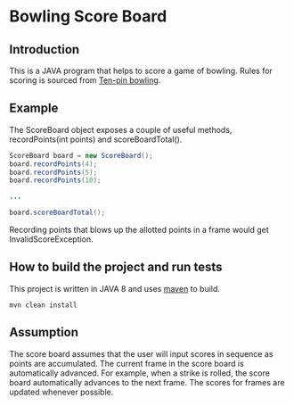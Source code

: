 # Bowling Score Board

## Introduction
This is a JAVA program that helps to score a game of bowling. Rules for scoring is sourced from [Ten-pin bowling](https://en.wikipedia.org/wiki/Ten-pin_bowling).

## Example
The ScoreBoard object exposes a couple of useful methods, recordPoints(int points) and scoreBoardTotal().

``` java
ScoreBoard board = new ScoreBoard();
board.recordPoints(4);
board.recordPoints(5);
board.recordPoints(10);

...

board.scoreBoardTotal();

```
Recording points that blows up the allotted points in a frame would get InvalidScoreException.


## How to build the project and run tests
This project is written in JAVA 8 and uses [maven](https://maven.apache.org/download.cgi#Installation) to build.

```
mvn clean install

```

## Assumption
The score board assumes that the user will input scores in sequence as points are accumulated. The current frame in the score board is automatically advanced. For example, when a strike is rolled, the score board automatically advances to the next frame. The scores for frames are updated whenever possible.

